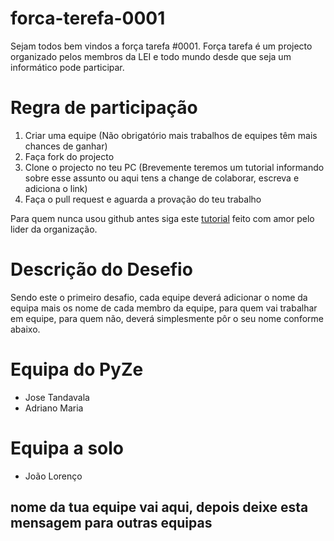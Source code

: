 # forca-terefa-0001

Sejam todos bem vindos a força tarefa #0001. Força tarefa é um projecto organizado pelos membros da LEI e todo mundo desde que seja um informático pode participar.

# Regra de participação

1. Criar uma equipe (Não obrigatório mais trabalhos de equipes têm mais chances de ganhar)
2. Faça fork do projecto 
3. Clone o projecto no teu PC (Brevemente teremos um tutorial informando sobre esse assunto ou aqui tens a change de colaborar, escreva e adiciona o link)
4. Faça o pull request e aguarda a provação do teu trabalho

Para quem nunca usou github antes siga este [tutorial](https://medium.com/@jose.tandavala/github-por-onde-come%C3%A7ar-7a840fb024f8?postPublishedType=initial) feito com amor pelo lider da organização.

# Descrição do Desefio

Sendo este o primeiro desafio, cada equipe deverá adicionar o nome da equipa mais os nome de cada membro da equipe, para quem vai trabalhar em equipe, para quem não, deverá simplesmente pôr o seu nome conforme abaixo.

# Equipa do PyZe
- Jose Tandavala
- Adriano Maria

# Equipa a solo
- João Lorenço

##  nome da tua equipe vai aqui, depois deixe esta mensagem para outras equipas

